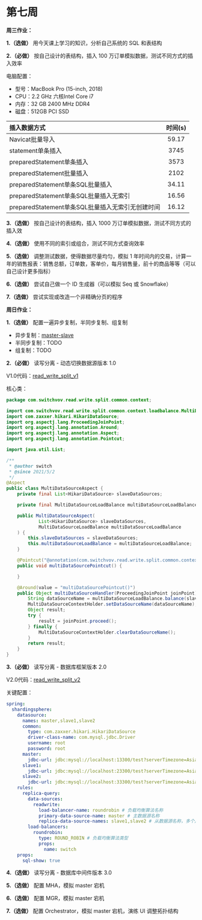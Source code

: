 # 第七周

**周三作业：**

**1.（选做）** 用今天课上学习的知识，分析自己系统的 SQL 和表结构

**2.（必做）** 按自己设计的表结构，插入 100 万订单模拟数据，测试不同方式的插入效率

电脑配置：

- 型号：MacBook Pro (15-inch, 2018)
- CPU：2.2 GHz 六核Intel Core i7
- 内存：32 GB 2400 MHz DDR4
- 磁盘：512GB PCI SSD

| 插入数据方式 | 时间(s) |
| :--- | :---: |
| Navicat批量导入 | 59.17 |
| statement单条插入 | 3745 |
| preparedStatement单条插入 | 3573 |
| preparedStatement批量插入 | 2102 |
| preparedStatement单条SQL批量插入 | 34.11 |
| preparedStatement单条SQL批量插入无索引 | 16.56 |
| preparedStatement单条SQL批量插入无索引无创建时间 | 16.12 |

**3.（选做）** 按自己设计的表结构，插入 1000 万订单模拟数据，测试不同方式的插入效

**4.（选做）** 使用不同的索引或组合，测试不同方式查询效率

**5.（选做）** 调整测试数据，使得数据尽量均匀，模拟 1 年时间内的交易，计算一年的销售报表：销售总额，订单数，客单价，每月销售量，前十的商品等等（可以自己设计更多指标）

**6.（选做）** 尝试自己做一个 ID 生成器（可以模拟 Seq 或 Snowflake）

**7.（选做）** 尝试实现或改造一个非精确分页的程序

**周日作业：**

**1.（选做）** 配置一遍异步复制，半同步复制、组复制

- 异步复制：[master-slave](exercise/mysql/master-slave)
- 半同步复制：TODO
- 组复制：TODO

**2.（必做）** 读写分离 - 动态切换数据源版本 1.0

V1.0代码：[read_write_split_v1](exercise/read_write_split_v1)

核心类：

```java
package com.switchvov.read.write.split.common.context;

import com.switchvov.read.write.split.common.context.loadbalance.MultiDataSourceLoadBalance;
import com.zaxxer.hikari.HikariDataSource;
import org.aspectj.lang.ProceedingJoinPoint;
import org.aspectj.lang.annotation.Around;
import org.aspectj.lang.annotation.Aspect;
import org.aspectj.lang.annotation.Pointcut;

import java.util.List;

/**
 * @author switch
 * @since 2021/5/2
 */
@Aspect
public class MultiDataSourceAspect {
    private final List<HikariDataSource> slaveDataSources;

    private final MultiDataSourceLoadBalance multiDataSourceLoadBalance;

    public MultiDataSourceAspect(
            List<HikariDataSource> slaveDataSources,
            MultiDataSourceLoadBalance multiDataSourceLoadBalance
    ) {
        this.slaveDataSources = slaveDataSources;
        this.multiDataSourceLoadBalance = multiDataSourceLoadBalance;
    }

    @Pointcut("@annotation(com.switchvov.read.write.split.common.context.ReadOnly)")
    public void multiDataSourcePointcut() {

    }

    @Around(value = "multiDataSourcePointcut()")
    public Object multiDataSourceHandler(ProceedingJoinPoint joinPoint) throws Throwable {
        String dataSourceName = multiDataSourceLoadBalance.balance(slaveDataSources);
        MultiDataSourceContextHolder.setDataSourceName(dataSourceName);
        Object result;
        try {
            result = joinPoint.proceed();
        } finally {
            MultiDataSourceContextHolder.clearDataSourceName();
        }
        return result;
    }
}
```

**3.（必做）** 读写分离 - 数据库框架版本 2.0

V2.0代码：[read_write_split_v2](exercise/read_write_split_v2)

关键配置：

```yaml
spring:
  shardingsphere:
    datasource:
      names: master,slave1,slave2
      common:
        type: com.zaxxer.hikari.HikariDataSource
        driver-class-name: com.mysql.jdbc.Driver
        username: root
        password: root
      master:
        jdbc-url: jdbc:mysql://localhost:13300/test?serverTimezone=Asia/Shanghai
      slave1:
        jdbc-url: jdbc:mysql://localhost:23300/test?serverTimezone=Asia/Shanghai
      slave2:
        jdbc-url: jdbc:mysql://localhost:33300/test?serverTimezone=Asia/Shanghai
    rules:
      replica-query:
        data-sources:
          readwrite:
            load-balancer-name: roundrobin # 负载均衡算法名称
            primary-data-source-name: master # 主数据源名称
            replica-data-source-names: slave1,slave2 # 从数据源名称，多个从数据源用逗号分隔
        load-balancers:
          roundrobin:
            type: ROUND_ROBIN # 负载均衡算法类型
            props:
              name: switch
    props:
      sql-show: true
```

**4.（选做）** 读写分离 - 数据库中间件版本 3.0

**5.（选做）** 配置 MHA，模拟 master 宕机

**6.（选做）** 配置 MGR，模拟 master 宕机

**7.（选做）** 配置 Orchestrator，模拟 master 宕机，演练 UI 调整拓扑结构

